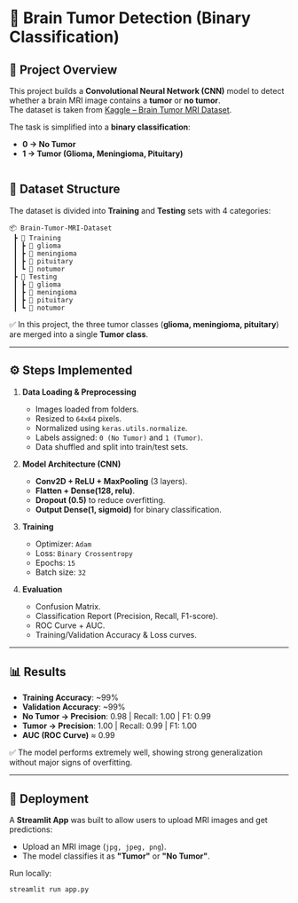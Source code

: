 # 🧠 Brain Tumor Detection (Binary Classification)

## 📌 Project Overview  
This project builds a **Convolutional Neural Network (CNN)** model to detect whether a brain MRI image contains a **tumor** or **no tumor**.  
The dataset is taken from [Kaggle – Brain Tumor MRI Dataset](https://www.kaggle.com/datasets/masoudnickparvar/brain-tumor-mri-dataset).  

The task is simplified into a **binary classification**:  
- **0 → No Tumor**  
- **1 → Tumor (Glioma, Meningioma, Pituitary)**  

```
```
## 📂 Dataset Structure  
The dataset is divided into **Training** and **Testing** sets with 4 categories:  
```
📦 Brain-Tumor-MRI-Dataset
 ┣ 📂 Training
 ┃ ┣ 📂 glioma
 ┃ ┣ 📂 meningioma
 ┃ ┣ 📂 pituitary
 ┃ ┗ 📂 notumor
 ┣ 📂 Testing
 ┃ ┣ 📂 glioma
 ┃ ┣ 📂 meningioma
 ┃ ┣ 📂 pituitary
 ┃ ┗ 📂 notumor
```

✅ In this project, the three tumor classes (**glioma, meningioma, pituitary**) are merged into a single **Tumor class**.

---

## ⚙️ Steps Implemented  

1. **Data Loading & Preprocessing**  
   - Images loaded from folders.  
   - Resized to `64x64` pixels.  
   - Normalized using `keras.utils.normalize`.  
   - Labels assigned: `0 (No Tumor)` and `1 (Tumor)`.  
   - Data shuffled and split into train/test sets.  

2. **Model Architecture (CNN)**  
   - **Conv2D + ReLU + MaxPooling** (3 layers).  
   - **Flatten + Dense(128, relu)**.  
   - **Dropout (0.5)** to reduce overfitting.  
   - **Output Dense(1, sigmoid)** for binary classification.  

3. **Training**  
   - Optimizer: `Adam`  
   - Loss: `Binary Crossentropy`  
   - Epochs: `15`  
   - Batch size: `32`  

4. **Evaluation**  
   - Confusion Matrix.  
   - Classification Report (Precision, Recall, F1-score).  
   - ROC Curve + AUC.  
   - Training/Validation Accuracy & Loss curves.  

---

## 📊 Results  

- **Training Accuracy**: ~99%  
- **Validation Accuracy**: ~99%  
- **No Tumor → Precision**: 0.98 | Recall: 1.00 | F1: 0.99
- **Tumor → Precision**: 1.00 | Recall: 0.99 | F1: 1.00
- **AUC (ROC Curve)** ≈ 0.99  

✅ The model performs extremely well, showing strong generalization without major signs of overfitting.  

---

## 🚀 Deployment  

A **Streamlit App** was built to allow users to upload MRI images and get predictions:  

- Upload an MRI image (`jpg, jpeg, png`).  
- The model classifies it as **"Tumor"** or **"No Tumor"**.  

Run locally:  
```bash
streamlit run app.py

